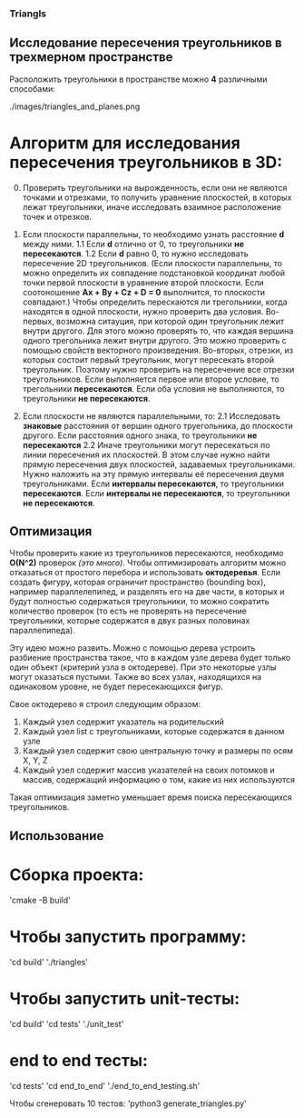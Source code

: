 ### Triangls

## Исследование пересечения треугольников в трехмерном пространстве

Расположить треугольники в пространстве можно **4** различными способами:

./images/triangles_and_planes.png

# Алгоритм для исследования пересечения треугольников в 3D:

0. Проверить треугольники на вырожденность, если они не являются точками и отрезками, то получить уравнение плоскостей, в которых лежат треугольники, иначе исследовать взаимное расположение точек и отрезков.

1. Если плоскости параллельны, то необходимо узнать расстояние **d** между ними.
1.1 Если **d** отлично от 0, то треугольники **не пересекаются**.
1.2 Если **d** равно 0, то нужно исследовать пересечение 2D треугольников. 
(Если плоскости параллельны, то можно определить их совпадение подстановкой координат любой точки первой плоскости в уравнение второй плоскости. Если соотоношение **Ax + By + Cz + D = 0** выполнится, то плоскости совпадают.)
Чтобы определить перескаются ли трегольники, когда находятся в одной плоскости, нужно проверить два условия.
Во-первых, возможна ситауция, при которой один треугольник лежит внутри другого. Для этого можно проверять то, что каждая вершина одного трегольника лежит внутри другого. Это можно проверить с помощью свойств векторного произведения.
Во-вторых, отрезки, из которых состоит первый треугольник, могут пересекать второй треугольник. Поэтому нужно проверить на пересечение все отрезки треугольников. 
Если выполняется первое или второе условие, то трегольники **пересекаются**.
Если оба условия не выполняются, то треугольники **не пересекаются**.

2. Если плоскости не являются параллельными, то:
2.1 Исследовать **знаковые** расстояния от вершин одного труегольника, до плоскости другого. Если расстояния одного знака, то треугольники **не пересекаются**
2.2 Иначе треугольники могут пересекаться по линии пересечения их плоскостей. 
В этом случае нужно найти прямую пересечения двух плоскостей, задаваемых треугольниками.
Нужно наложить на эту прямую интервалы её пересечения двумя треугольниками.
Если **интервалы пересекаются**, то треугольники **пересекаются**.
Если **интервалы не пересекаются**, то треугольники **не пересекаются**.

## Оптимизация 
Чтобы проверить какие из треугольников пересекаются, необходимо **O(N^2)** проверок *(это много)*. Чтобы оптимизировать алгоритм можно отказаться от простого перебора и использовать **октодеревья**.
Если создать фигуру, которая ограничит пространство (bounding box), например параллелепипед, и разделять его на две части, в которых и будут полностью содержаться треугольники, то можно сократить количество проверок (то есть не проверять на пересечение треугольники, которые содержатся в двух разных половинах параллепипеда).

Эту идею можно развить. Можно с помощью дерева устроить разбиение пространства такое, что в каждом узле дерева будет только один объект (критерий узла в октодереве). При это некоторые узлы могут оказаться пустыми. Также во всех узлах, находящихся на одинаковом уровне, не будет пересекающихся фигур.

Свое октодерево я строил следующим образом:
1. Каждый узел содержит указатель на родительский
2. Каждый узел list с треугольниками, которые содержатся в данном узле
3. Каждый узел содержит свою центральную точку и размеры по осям X, Y, Z
4. Каждый узел содержит массив указателей на своих потомков и массив, содержащий информацию о том, какие из них используются

Такая оптимизация заметно уменьшает время поиска пересекающихся треугольников.

## Использование 

# Сборка проекта:
'cmake -B build'

# Чтобы запустить программу:
'cd build'
'./triangles'

# Чтобы запустить unit-тесты:
'cd build'
'cd tests'
'./unit_test'

# end to end тесты:
'cd tests'
'cd end_to_end'
'./end_to_end_testing.sh'

Чтобы cгенеровать 10 тестов:
'python3 generate_triangles.py'